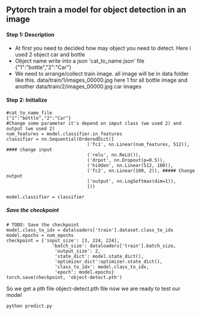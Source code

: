 ## Pytorch train a model for object detection in an image
#### Step 1: Description
 
 - At first you need to decided how may object you need to detect. Here i used 2 object car and bottle
 - Object name write into a json 'cat_to_name.json' file    {"1":"bottle","2":"Car"} 
 - We need to arrange/collect train image. all image will be in data folder like this. data/train/1/images_00000.jpg here 1 for all bottle image and another data/train/2/images_00000.jpg car images  

#### Step 2: Initialize
 
    #cat_to_name_file
    {"1":"bottle","2":"Car"}
    #Change some parameter it's depend on imput class (we used 2) and output (we used 2) 
    num_features = model.classifier.in_features
    classifier = nn.Sequential(OrderedDict([
                                  ('fc1', nn.Linear(num_features, 512)), #### change input
                                  ('relu', nn.ReLU()),
                                  ('drpot', nn.Dropout(p=0.5)),
                                  ('hidden', nn.Linear(512, 100)),                       
                                  ('fc2', nn.Linear(100, 2)), ##### Change output
                                  ('output', nn.LogSoftmax(dim=1)),
                                  ]))
    
    model.classifier = classifier    

##### Save the checkpoint

    # TODO: Save the checkpoint 
    model.class_to_idx = dataloaders['train'].dataset.class_to_idx
    model.epochs = num_epochs
    checkpoint = {'input_size': [3, 224, 224],
                     'batch_size': dataloaders['train'].batch_size,
                      'output_size': 2,
                      'state_dict': model.state_dict(),
                      'optimizer_dict':optimizer.state_dict(),
                      'class_to_idx': model.class_to_idx,
                      'epoch': model.epochs}
    torch.save(checkpoint, 'object-detect.pth')    
    
So we get a pth file object-detect.pth file now we are ready to test our model

    python predict.py    